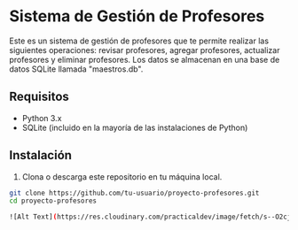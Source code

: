 # Sistema de Gestión de Profesores

Este es un sistema de gestión de profesores que te permite realizar las siguientes operaciones: revisar profesores, agregar profesores, actualizar profesores y eliminar profesores. Los datos se almacenan en una base de datos SQLite llamada "maestros.db".

## Requisitos

- Python 3.x
- SQLite (incluido en la mayoría de las instalaciones de Python)

## Instalación

1. Clona o descarga este repositorio en tu máquina local.

```bash
git clone https://github.com/tu-usuario/proyecto-profesores.git
cd proyecto-profesores

![Alt Text](https://res.cloudinary.com/practicaldev/image/fetch/s--O2cjB-id--/c_imagga_scale,f_auto,fl_progressive,h_420,q_auto,w_1000/https://thepracticaldev.s3.amazonaws.com/i/a3exuz06e9h212pandfr.png)
